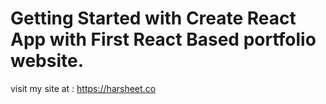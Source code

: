 # Getting Started with Create React App with First React Based portfolio website.

visit my site at : https://harsheet.co
